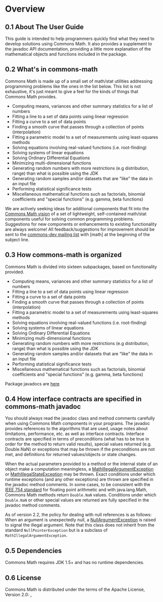 
# Overview

## 0.1 About The User Guide
This guide is intended to help programmers quickly find what they need to develop
solutions using Commons Math.  It also provides a supplement to the javadoc API documentation,
providing a little more explanation of the mathematical objects and functions included
in the package.



## 0.2 What's in commons-math
Commons Math is made up of a small set of math/stat utilities addressing
programming problems like the ones in the list below.  This list is not exhaustive,
it's just meant to give a feel for the kinds of things that Commons Math provides.
* Computing means, variances and other summary statistics for a list of numbers
* Fitting a line to a set of data points using linear regression
* Fitting a curve to a set of data points
* Finding a smooth curve that passes through a collection of points (interpolation)
* Fitting a parametric model to a set of measurements using least-squares methods
* Solving equations involving real-valued functions (i.e. root-finding)
* Solving systems of linear equations
* Solving Ordinary Differential Equations
* Minimizing multi-dimensional functions
* Generating random numbers with more restrictions (e.g distribution, range) than what is possible using the JDK
* Generating random samples and/or datasets that are "like" the data in an input file
* Performing statistical significance tests
* Miscellaneous mathematical functions such as factorials, binomial coefficients and "special functions" (e.g. gamma, beta functions)


We are actively seeking ideas for additional components that fit into the
[Commons Math vision](../index.html#summary) of a set of lightweight,
self-contained math/stat components useful for solving common programming problems.
Suggestions for new components or enhancements to existing functionality are always welcome!
All feedback/suggestions for improvement should be sent to the
[commons-dev mailing list](http://commons.apache.org/mail-lists.html) with
[math] at the beginning of the subject line.



## 0.3 How commons-math is organized
Commons Math is divided into sixteen subpackages, based on functionality provided.
* Computing means, variances and other summary statistics for a list of numbers
* Fitting a line to a set of data points using linear regression
* Fitting a curve to a set of data points
* Finding a smooth curve that passes through a collection of points (interpolation)
* Fitting a parametric model to a set of measurements using least-squares methods
* Solving equations involving real-valued functions (i.e. root-finding)
* Solving systems of linear equations
* Solving Ordinary Differential Equations
* Minimizing multi-dimensional functions
* Generating random numbers with more restrictions (e.g distribution, range) than what is possible using the JDK
* Generating random samples and/or datasets that are "like" the data in an input file
* Performing statistical significance tests
* Miscellaneous mathematical functions such as factorials, binomial coefficients and "special functions" (e.g. gamma, beta functions)

Package javadocs are [here](../apidocs/index.html)



## 0.4 How interface contracts are specified in commons-math javadoc
You should always read the javadoc class and method comments carefully when using
Commons Math components in your programs.  The javadoc provides references to the algorithms
that are used, usage notes about limitations, performance, etc. as well as interface contracts.
Interface contracts are specified in terms of preconditions (what has to be true in order
for the method to return valid results), special values returned (e.g. Double.NaN)
or exceptions that may be thrown if the preconditions are not met, and definitions for returned
values/objects or state changes.

When the actual parameters provided to a method or the internal state of an object
make a computation meaningless, a
[      MathIllegalArgumentException](../apidocs/org.hipparchus/exception/MathIllegalArgumentException.html)
or
[    MathIllegalStateException](../apidocs/org.hipparchus/exception/MathIllegalStateException.html)
may be thrown. Exact conditions under which runtime
exceptions (and any other exceptions) are thrown are specified in the javadoc method
comments.
In some cases, to be consistent with the [    IEEE 754 standard](http://grouper.ieee.org/groups/754/)
for floating point arithmetic and with java.lang.Math, Commons Math
methods return `Double.NaN` values. Conditions under which `Double.NaN`
or other special values are returned are fully specified in the javadoc method comments.

As of version 2.2, the policy for dealing with null references is as
follows: When an argument is unexpectedly null, a
[    NullArgumentException](../apidocs/org.hipparchus/exception/NullArgumentException.html)
is raised to signal the illegal argument. Note that this
class does not inherit from the standard `NullPointerException` but is a subclass
of `MathIllegalArgumentException`.



## 0.5 Dependencies
Commons Math requires JDK 1.5+ and has no runtime dependencies.



## 0.6 License
Commons Math is distributed under the terms of the Apache License, Version 2.0:
[.    ](http://www.apache.org/licenses/LICENSE-2.0)


